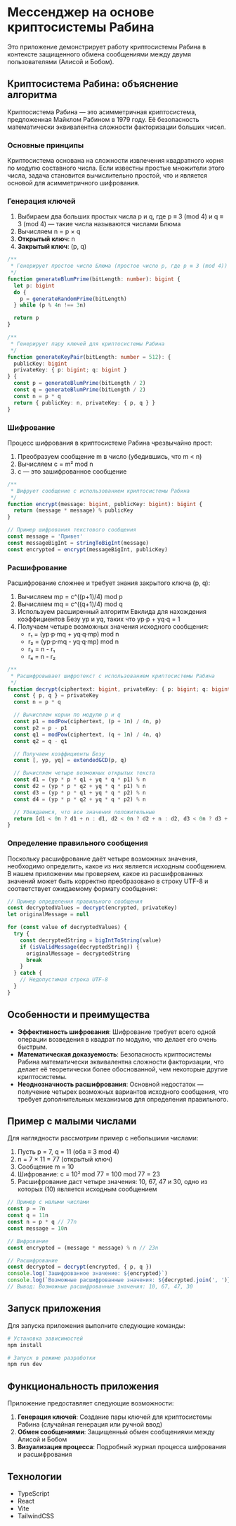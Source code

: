 # Мессенджер на основе криптосистемы Рабина

Это приложение демонстрирует работу криптосистемы Рабина в контексте защищенного обмена сообщениями между двумя пользователями (Алисой и Бобом).

## Криптосистема Рабина: объяснение алгоритма

Криптосистема Рабина — это асимметричная криптосистема, предложенная Майклом Рабином в 1979 году. Её безопасность математически эквивалентна сложности факторизации больших чисел.

### Основные принципы

Криптосистема основана на сложности извлечения квадратного корня по модулю составного числа. Если известны простые множители этого числа, задача становится вычислительно простой, что и является основой для асимметричного шифрования.

### Генерация ключей

1. Выбираем два больших простых числа p и q, где p ≡ 3 (mod 4) и q ≡ 3 (mod 4) — такие числа называются числами Блюма
2. Вычисляем n = p × q
3. **Открытый ключ**: n
4. **Закрытый ключ**: (p, q)

```typescript
/**
 * Генерирует простое число Блюма (простое число p, где p ≡ 3 (mod 4))
 */
function generateBlumPrime(bitLength: number): bigint {
  let p: bigint
  do {
    p = generateRandomPrime(bitLength)
  } while (p % 4n !== 3n)

  return p
}

/**
 * Генерирует пару ключей для криптосистемы Рабина
 */
function generateKeyPair(bitLength: number = 512): {
  publicKey: bigint
  privateKey: { p: bigint; q: bigint }
} {
  const p = generateBlumPrime(bitLength / 2)
  const q = generateBlumPrime(bitLength / 2)
  const n = p * q
  return { publicKey: n, privateKey: { p, q } }
}
```

### Шифрование

Процесс шифрования в криптосистеме Рабина чрезвычайно прост:

1. Преобразуем сообщение m в число (убедившись, что m < n)
2. Вычисляем c = m² mod n
3. c — это зашифрованное сообщение

```typescript
/**
 * Шифрует сообщение с использованием криптосистемы Рабина
 */
function encrypt(message: bigint, publicKey: bigint): bigint {
  return (message * message) % publicKey
}

// Пример шифрования текстового сообщения
const message = 'Привет'
const messageBigInt = stringToBigInt(message)
const encrypted = encrypt(messageBigInt, publicKey)
```

### Расшифрование

Расшифрование сложнее и требует знания закрытого ключа (p, q):

1. Вычисляем mp = c^((p+1)/4) mod p
2. Вычисляем mq = c^((q+1)/4) mod q
3. Используем расширенный алгоритм Евклида для нахождения коэффициентов Безу yp и yq, таких что yp·p + yq·q = 1
4. Получаем четыре возможных значения исходного сообщения:
   - r₁ = (yp·p·mq + yq·q·mp) mod n
   - r₂ = (yp·p·mq - yq·q·mp) mod n
   - r₃ = n - r₁
   - r₄ = n - r₂

```typescript
/**
 * Расшифровывает шифротекст с использованием криптосистемы Рабина
 */
function decrypt(ciphertext: bigint, privateKey: { p: bigint; q: bigint }): bigint[] {
  const { p, q } = privateKey
  const n = p * q

  // Вычисляем корни по модулю p и q
  const p1 = modPow(ciphertext, (p + 1n) / 4n, p)
  const p2 = p - p1
  const q1 = modPow(ciphertext, (q + 1n) / 4n, q)
  const q2 = q - q1

  // Получаем коэффициенты Безу
  const [, yp, yq] = extendedGCD(p, q)

  // Вычисляем четыре возможных открытых текста
  const d1 = (yp * p * q1 + yq * q * p1) % n
  const d2 = (yp * p * q2 + yq * q * p1) % n
  const d3 = (yp * p * q1 + yq * q * p2) % n
  const d4 = (yp * p * q2 + yq * q * p2) % n

  // Убеждаемся, что все значения положительные
  return [d1 < 0n ? d1 + n : d1, d2 < 0n ? d2 + n : d2, d3 < 0n ? d3 + n : d3, d4 < 0n ? d4 + n : d4]
}
```

### Определение правильного сообщения

Поскольку расшифрование даёт четыре возможных значения, необходимо определить, какое из них является исходным сообщением. В нашем приложении мы проверяем, какое из расшифрованных значений может быть корректно преобразовано в строку UTF-8 и соответствует ожидаемому формату сообщения:

```typescript
// Пример определения правильного сообщения
const decryptedValues = decrypt(encrypted, privateKey)
let originalMessage = null

for (const value of decryptedValues) {
  try {
    const decryptedString = bigIntToString(value)
    if (isValidMessage(decryptedString)) {
      originalMessage = decryptedString
      break
    }
  } catch {
    // Недопустимая строка UTF-8
  }
}
```

## Особенности и преимущества

- **Эффективность шифрования**: Шифрование требует всего одной операции возведения в квадрат по модулю, что делает его очень быстрым.
- **Математическая доказуемость**: Безопасность криптосистемы Рабина математически эквивалентна сложности факторизации, что делает её теоретически более обоснованной, чем некоторые другие криптосистемы.
- **Неоднозначность расшифрования**: Основной недостаток — получение четырех возможных вариантов исходного сообщения, что требует дополнительных механизмов для определения правильного.

## Пример с малыми числами

Для наглядности рассмотрим пример с небольшими числами:

1. Пусть p = 7, q = 11 (оба ≡ 3 mod 4)
2. n = 7 × 11 = 77 (открытый ключ)
3. Сообщение m = 10
4. Шифрование: c = 10² mod 77 = 100 mod 77 = 23
5. Расшифрование даст четыре значения: 10, 67, 47 и 30, одно из которых (10) является исходным сообщением

```typescript
// Пример с малыми числами
const p = 7n
const q = 11n
const n = p * q // 77n
const message = 10n

// Шифрование
const encrypted = (message * message) % n // 23n

// Расшифрование
const decrypted = decrypt(encrypted, { p, q })
console.log(`Зашифрованное значение: ${encrypted}`)
console.log(`Возможные расшифрованные значения: ${decrypted.join(', ')}`)
// Вывод: Возможные расшифрованные значения: 10, 67, 47, 30
```

## Запуск приложения

Для запуска приложения выполните следующие команды:

```bash
# Установка зависимостей
npm install

# Запуск в режиме разработки
npm run dev
```

## Функциональность приложения

Приложение предоставляет следующие возможности:

1. **Генерация ключей**: Создание пары ключей для криптосистемы Рабина (случайная генерация или ручной ввод)
2. **Обмен сообщениями**: Защищенный обмен сообщениями между Алисой и Бобом
3. **Визуализация процесса**: Подробный журнал процесса шифрования и расшифрования

## Технологии

- TypeScript
- React
- Vite
- TailwindCSS
